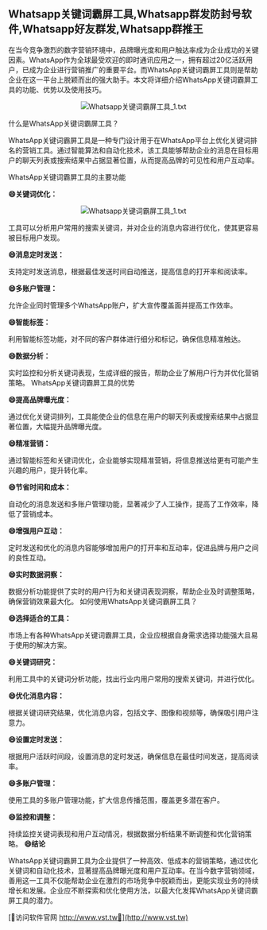 ## **Whatsapp关键词霸屏工具,Whatsapp群发防封号软件,Whatsapp好友群发,Whatsapp群推王**

在当今竞争激烈的数字营销环境中，品牌曝光度和用户触达率成为企业成功的关键因素。WhatsApp作为全球最受欢迎的即时通讯应用之一，拥有超过20亿活跃用户，已成为企业进行营销推广的重要平台。而WhatsApp关键词霸屏工具则是帮助企业在这一平台上脱颖而出的强大助手。本文将详细介绍WhatsApp关键词霸屏工具的功能、优势以及使用技巧。

 <center><img src="https://vst.tw/MP4/tuiguang/png/2.png" alt="Whatsapp关键词霸屏工具_1.txt"></center>

什么是WhatsApp关键词霸屏工具？

WhatsApp关键词霸屏工具是一种专门设计用于在WhatsApp平台上优化关键词排名的营销工具。通过智能算法和自动化技术，该工具能够帮助企业的消息在目标用户的聊天列表或搜索结果中占据显著位置，从而提高品牌的可见性和用户互动率。

WhatsApp关键词霸屏工具的主要功能

**😄关键词优化：**

 <center><img src="https://vst.tw/MP4/tuiguang/png/3.png" alt="Whatsapp关键词霸屏工具_1.txt"></center>

工具可以分析用户常用的搜索关键词，并对企业的消息内容进行优化，使其更容易被目标用户发现。

**😄消息定时发送：**

支持定时发送消息，根据最佳发送时间自动推送，提高信息的打开率和阅读率。

**😄多账户管理：**

允许企业同时管理多个WhatsApp账户，扩大宣传覆盖面并提高工作效率。

**😄智能标签：**

利用智能标签功能，对不同的客户群体进行细分和标记，确保信息精准触达。

**😄数据分析：**

实时监控和分析关键词表现，生成详细的报告，帮助企业了解用户行为并优化营销策略。
WhatsApp关键词霸屏工具的优势

**😄提高品牌曝光度：**

通过优化关键词排列，工具能使企业的信息在用户的聊天列表或搜索结果中占据显著位置，大幅提升品牌曝光度。

**😄精准营销：**

通过智能标签和关键词优化，企业能够实现精准营销，将信息推送给更有可能产生兴趣的用户，提升转化率。

**😄节省时间和成本：**

自动化的消息发送和多账户管理功能，显著减少了人工操作，提高了工作效率，降低了营销成本。

**😄增强用户互动：**

定时发送和优化的消息内容能够增加用户的打开率和互动率，促进品牌与用户之间的良性互动。

**😄实时数据洞察：**

数据分析功能提供了实时的用户行为和关键词表现洞察，帮助企业及时调整策略，确保营销效果最大化。
如何使用WhatsApp关键词霸屏工具？

**😄选择适合的工具：**

市场上有各种WhatsApp关键词霸屏工具，企业应根据自身需求选择功能强大且易于使用的解决方案。

**😄关键词研究：**

利用工具中的关键词分析功能，找出行业内用户常用的搜索关键词，并进行优化。

**😄优化消息内容：**

根据关键词研究结果，优化消息内容，包括文字、图像和视频等，确保吸引用户注意力。

**😄设置定时发送：**

根据用户活跃时间段，设置消息的定时发送，确保信息在最佳时间发送，提高阅读率。

**😄多账户管理：**

使用工具的多账户管理功能，扩大信息传播范围，覆盖更多潜在客户。

**😄监控和调整：**

持续监控关键词表现和用户互动情况，根据数据分析结果不断调整和优化营销策略。
**😄结论**

WhatsApp关键词霸屏工具为企业提供了一种高效、低成本的营销策略，通过优化关键词和自动化技术，显著提高品牌曝光度和用户互动率。在当今数字营销领域，善用这一工具不仅能帮助企业在激烈的市场竞争中脱颖而出，更能实现业务的持续增长和发展。企业应不断探索和优化使用方法，以最大化发挥WhatsApp关键词霸屏工具的潜力。


[👻访问软件官网 http://www.vst.tw👻](http://www.vst.tw)
